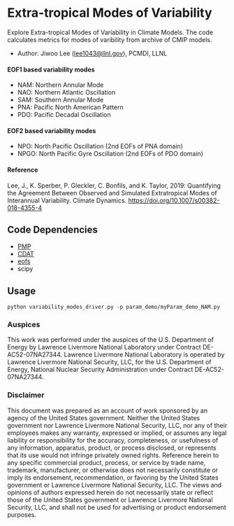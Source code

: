 # Extra-tropical Modes of Variability

Explore Extra-tropical Modes of Variability in Climate Models. The code calculates metrics for modes of varibility from archive of CMIP models.
- Author: Jiwoo Lee (lee1043@llnl.gov), PCMDI, LLNL

#### EOF1 based variability modes
- NAM: Northern Annular Mode
- NAO: Northern Atlantic Oscillation
- SAM: Southern Annular Mode
- PNA: Pacific North American Pattern
- PDO: Pacific Decadal Oscillation

#### EOF2 based variability modes
- NPO: North Pacific Oscillation (2nd EOFs of PNA domain)
- NPGO: North Pacific Gyre Oscillation (2nd EOFs of PDO domain)

#### Reference
Lee, J., K. Sperber, P. Gleckler, C. Bonfils, and K. Taylor, 2019:
Quantifying the Agreement Between Observed and Simulated Extratropical Modes of
Interannual Variability. Climate Dynamics.
https://doi.org/10.1007/s00382-018-4355-4

## Code Dependencies
  - [PMP](https://github.com/PCMDI/pcmdi_metrics)
  - [CDAT](http://cdat.llnl.gov/)
  - [eofs](http://ajdawson.github.io/eofs/)
  - scipy

## Usage
`python variability_modes_driver.py -p param_demo/myParam_demo_NAM.py`

### Auspices
This work was performed under the auspices of the U.S. Department of
Energy by Lawrence Livermore National Laboratory under Contract
DE-AC52-07NA27344. Lawrence Livermore National Laboratory is operated by
Lawrence Livermore National Security, LLC, for the U.S. Department of Energy,
National Nuclear Security Administration under Contract DE-AC52-07NA27344.

### Disclaimer
This document was prepared as an account of work sponsored by an
agency of the United States government. Neither the United States government
nor Lawrence Livermore National Security, LLC, nor any of their employees
makes any warranty, expressed or implied, or assumes any legal liability or
responsibility for the accuracy, completeness, or usefulness of any
information, apparatus, product, or process disclosed, or represents that its
use would not infringe privately owned rights. Reference herein to any specific
commercial product, process, or service by trade name, trademark, manufacturer,
or otherwise does not necessarily constitute or imply its endorsement,
recommendation, or favoring by the United States government or Lawrence
Livermore National Security, LLC. The views and opinions of authors expressed
herein do not necessarily state or reflect those of the United States
government or Lawrence Livermore National Security, LLC, and shall not be used
for advertising or product endorsement purposes.

